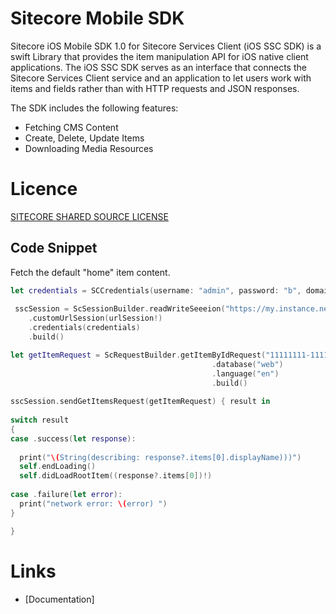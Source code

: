 Sitecore Mobile SDK
========

Sitecore iOS Mobile SDK 1.0 for Sitecore Services Client (iOS SSC SDK) is a swift Library that provides the item manipulation API for iOS native client applications. 
The iOS SSC SDK serves as an interface that connects the Sitecore Services Client service and an application to let users work with items and fields rather than with HTTP requests and JSON responses.

The SDK includes the following features:

* Fetching CMS Content
* Create, Delete, Update Items
* Downloading Media Resources

# Licence
[SITECORE SHARED SOURCE LICENSE](https://github.com/Sitecore/Sitecore.MobileSDK.Swift/blob/master/license.txt)

## Code Snippet

Fetch the default "home" item content. 

```swift
let credentials = SCCredentials(username: "admin", password: "b", domain: "Sitecore")
 
 sscSession = ScSessionBuilder.readWriteSeeeion("https://my.instance.net")
    .customUrlSession(urlSession!)
    .credentials(credentials)
    .build()

let getItemRequest = ScRequestBuilder.getItemByIdRequest("11111111-1111-1111-1111-111111111111")
                                             .database("web")
                                             .language("en")
                                             .build()
  
sscSession.sendGetItemsRequest(getItemRequest) { result in
  
switch result
{
case .success(let response):
  
  print("\(String(describing: response?.items[0].displayName)))")
  self.endLoading()
  self.didLoadRootItem((response?.items[0])!)
  
case .failure(let error):
  print("network error: \(error) ")
}

}

```

# Links
- [Documentation]
